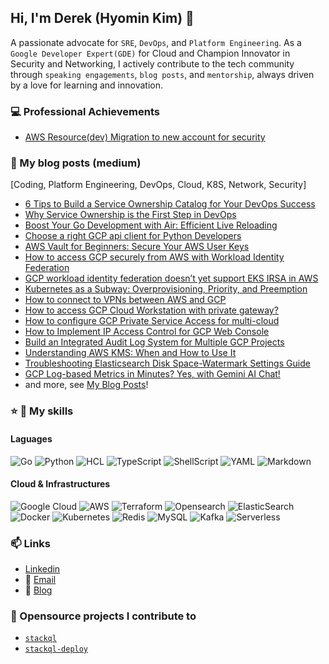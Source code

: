 ## Hi, I'm Derek (Hyomin Kim) 👋

A passionate advocate for `SRE`, `DevOps`, and `Platform Engineering`. As a `Google Developer Expert(GDE)` for Cloud and Champion Innovator in Security and Networking, I actively contribute to the tech community through `speaking engagements`, `blog posts`, and `mentorship`, always driven by a love for learning and innovation.

### 💻 Professional Achievements

- [AWS Resource(dev) Migration to new account for security](/achievements/01/AWS%20Resource%20Migration.md)

### 📝 My blog posts (medium)

[Coding, Platform Engineering, DevOps, Cloud, K8S, Network, Security]

- [6 Tips to Build a Service Ownership Catalog for Your DevOps Success](https://medium.com/@derek10cloud/b836b56733f5)
- [Why Service Ownership is the First Step in DevOps](https://medium.com/@derek10cloud/2a2cbb2e166b)
- [Boost Your Go Development with Air: Efficient Live Reloading](https://medium.com/@derek10cloud/f378b7cd757d)
- [Choose a right GCP api client for Python Developers](https://python.plainenglish.io/5baac2f63916)
- [AWS Vault for Beginners: Secure Your AWS User Keys](https://systemweakness.com/4c8e7c992895)
- [How to access GCP securely from AWS with Workload Identity Federation](https://medium.com/@derek10cloud/cc15fd8d7960)
- [GCP workload identity federation doesn’t yet support EKS IRSA in AWS](https://medium.com/@derek10cloud/a3c71877671a)
- [Kubernetes as a Subway: Overprovisioning, Priority, and Preemption](https://medium.com/@derek10cloud/518656730d05)
- [How to connect to VPNs between AWS and GCP](https://medium.com/@derek10cloud/5f8aa112443d)
- [How to access GCP Cloud Workstation with private gateway?](https://medium.com/@derek10cloud/5b0f9aee799c)
- [How to configure GCP Private Service Access for multi-cloud](https://medium.com/@derek10cloud/18f2b4443b26)
- [How to Implement IP Access Control for GCP Web Console](https://medium.com/@derek10cloud/400500d11ed0)
- [Build an Integrated Audit Log System for Multiple GCP Projects](https://medium.com/@derek10cloud/54f9b1e433ad)
- [Understanding AWS KMS: When and How to Use It](https://medium.com/@derek10cloud/efef96bf5227)
- [Troubleshooting Elasticsearch Disk Space-Watermark Settings Guide](https://medium.com/@derek10cloud/0d9a9f3ea0bf)
- [GCP Log-based Metrics in Minutes? Yes, with Gemini AI Chat!](https://medium.com/@derek10cloud/2a19e1921d58)
- and more, see [My Blog Posts](https://medium.com/@derek10cloud)!

### ⭐ 📝 My skills

#### Laguages

![Go](https://img.shields.io/badge/go-%2300ADD8.svg?style=for-the-badge&logo=go&logoColor=white)
![Python](https://img.shields.io/badge/python-3670A0?style=for-the-badge&logo=python&logoColor=ffdd54)
![HCL](https://camo.githubusercontent.com/74c6bd9b39fccda5699cc8a1b35f2ed7d6bfa3d8abe4d09caf7ea44c2c695921/68747470733a2f2f696d672e736869656c64732e696f2f62616467652f48434c2d3742343242432e7376673f7374796c653d666f722d7468652d6261646765266c6f676f3d266c6f676f436f6c6f723d7768697465)
![TypeScript](https://img.shields.io/badge/TypeScript-007ACC?style=for-the-badge&logo=typescript&logoColor=white)
![ShellScript](https://img.shields.io/badge/Shell_Script-6E6B6A?style=for-the-badge&logo=gnu-bash&logoColor=white)
![YAML](https://img.shields.io/badge/YAML-008000.svg?style=for-the-badge&logo=yaml&logoColor=white)
![Markdown](https://img.shields.io/badge/markdown-%23000000.svg?style=for-the-badge&logo=markdown&logoColor=white)

#### Cloud & Infrastructures

![Google Cloud](https://img.shields.io/badge/GoogleCloud-%234285F4.svg?style=for-the-badge&logo=google-cloud&logoColor=white)
![AWS](https://img.shields.io/badge/AWS-%23FF9900.svg?style=for-the-badge&logo=amazon-aws&logoColor=white)
![Terraform](https://img.shields.io/badge/terraform-%235835CC.svg?style=for-the-badge&logo=terraform&logoColor=white)
![Opensearch](https://img.shields.io/badge/-OpenSearch-005EB8?style=flat&logo=opensearch&logoColor=white)
![ElasticSearch](https://img.shields.io/badge/-ElasticSearch-005571?style=for-the-badge&logo=elasticsearch)
![Docker](https://img.shields.io/badge/-Docker-2496ED?style=flat&logo=docker&logoColor=white)
![Kubernetes](https://img.shields.io/badge/-Kubernetes-326CE5?style=flat&logo=kubernetes&logoColor=white)
![Redis](https://img.shields.io/badge/redis-%23DD0031.svg?style=for-the-badge&logo=redis&logoColor=white)
![MySQL](https://img.shields.io/badge/mysql-%2300f.svg?style=for-the-badge&logo=mysql&logoColor=white)
![Kafka](https://img.shields.io/badge/-Kafka-231F20?style=flat&logo=apachekafka&logoColor=white)
![Serverless](https://img.shields.io/badge/Serverless-%23DD0031.svg?style=for-the-badge&logo=serverless&logoColor=white)

### 📫 Links

- [Linkedin](https://www.linkedin.com/in/derekkim-cloud/)
- 📧 [Email](derek10cloud@gmail.com)
- 📝 [Blog](https://medium.com/@derek10cloud)

### 🚧 Opensource projects I contribute to

- [`stackql`](https://github.com/stackql/stackql)
- [`stackql-deploy`](https://github.com/stackql/stackql-deploy)

<!--
**derek10cloud/derek10cloud** is a ✨ _special_ ✨ repository because its `README.md` (this file) appears on your GitHub profile.

Language Skills
Python JavaScript TypeScript Go ShellScript

Here are some ideas to get you started:

- 🔭 I’m currently working on ...
- 🌱 I’m currently learning ...
- 👯 I’m looking to collaborate on ...
- 🤔 I’m looking for help with ...
- 💬 Ask me about ...
- 📫 How to reach me: ...
- 😄 Pronouns: ...
- ⚡ Fun fact: ...
-->
